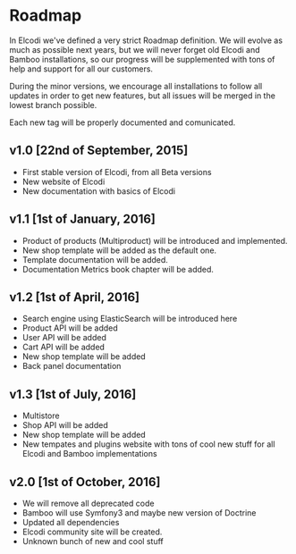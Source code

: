 # Roadmap

In Elcodi we've defined a very strict Roadmap definition. We will evolve as much
as possible next years, but we will never forget old Elcodi and Bamboo
installations, so our progress will be supplemented with tons of help and
support for all our customers.

During the minor versions, we encourage all installations to follow all updates
in order to get new features, but all issues will be merged in the lowest branch
possible.

Each new tag will be properly documented and comunicated.

## v1.0 [22nd of September, 2015]

* First stable version of Elcodi, from all Beta versions
* New website of Elcodi
* New documentation with basics of Elcodi

## v1.1 [1st of January, 2016]

* Product of products (Multiproduct) will be introduced and implemented.
* New shop template will be added as the default one.
* Template documentation will be added.
* Documentation Metrics book chapter will be added.

## v1.2 [1st of April, 2016]

* Search engine using ElasticSearch will be introduced here
* Product API will be added
* User API will be added
* Cart API will be added
* New shop template will be added
* Back panel documentation

## v1.3 [1st of July, 2016]

* Multistore
* Shop API will be added
* New shop template will be added
* New tempates and plugins website with tons of cool new stuff for all Elcodi
and Bamboo implementations

## v2.0 [1st of October, 2016]

* We will remove all deprecated code
* Bamboo will use Symfony3 and maybe new version of Doctrine
* Updated all dependencies
* Elcodi community site will be created.
* Unknown bunch of new and cool stuff